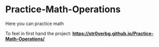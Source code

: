 # Practice-Math-Operations
Here you can practice math 

To feel in first hand the project:
**https://str0verbg.github.io/Practice-Math-Operations/**
